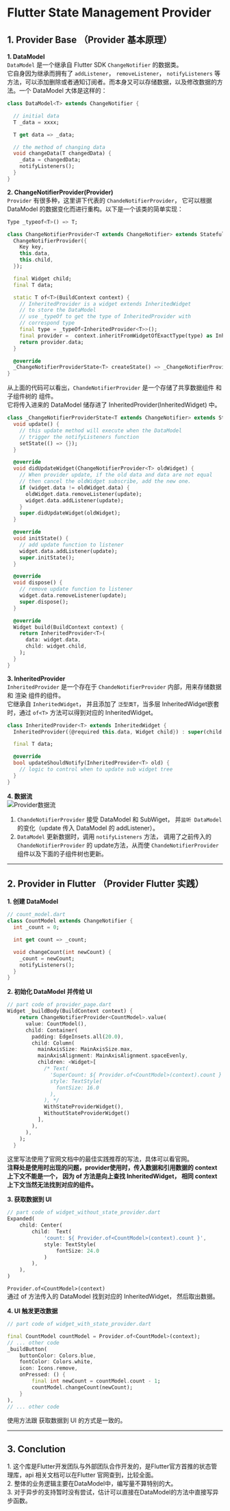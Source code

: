 # Flutter State Management Provider  

## 1. Provider Base （Provider 基本原理）  
**1\. DataModel**  
`DataModel` 是一个继承自 Flutter SDK `ChangeNotifier` 的数据类。  
它自身因为继承而拥有了 `addListener`， `removeListener`， `notifyListeners` 等方法，可以添加删除或者通知订阅者。而本身又可以存储数据，以及修改数据的方法。一个 DataModel 大体是这样的：  
```dart
class DataModel<T> extends ChangeNotifier {

  // initial data
  T _data = xxxx;

  T get data => _data;

  // the method of changing data
  void changeData(T changedData) {
    _data = changedData;
    notifyListeners();
  }
}
```

**2\. ChangeNotifierProvider(Provider)**  
`Provider` 有很多种，这里讲下代表的 `ChandeNotifierProvider`， 它可以根据 DataModel 的数据变化而进行重构。以下是一个该类的简单实现：  
```dart
Type _typeof<T>() => T;

class ChangeNotifierProvider<T extends ChangeNotifier> extends StatefulWidget {
  ChangeNotifierProvider({
    Key key,
    this.data,
    this.child,
  });

  final Widget child;
  final T data;

  static T of<T>(BuildContext context) {
    // InheritedProvider is a widget extends InheritedWidget
    // to store the DataModel
    // use _typeOf to get the type of InheritedProvider with
    // correspond type
    final type = _typeOf<InheritedProvider<T>>();
    final provider =  context.inheritFromWidgetOfExactType(type) as InheritedProvider<T>；
    return provider.data;
  }

  @override
  _ChangeNotifierProviderState<T> createState() => _ChangeNotifierProviderState<T>();
}
```
从上面的代码可以看出，`ChandeNotifierProvider` 是一个存储了共享数据组件 和 子组件树的 组件。  
它将传入进来的 DataModel 储存进了 InheritedProvider(InheritedWidget) 中。
```dart
class _ChangeNotifierProviderState<T extends ChangeNotifier> extends State<ChangeNotifierProvider<T>> {
  void update() {
    // this update method will execute when the DataModel
    // trigger the notifyListeners function
    setState(() => {});
  }

  @override
  void didUpdateWidget(ChangeNotifierProvider<T> oldWidget) {
    // When provider update, if the old data and data are not equal
    // then cancel the oldWidget subscribe, add the new one.
    if (widget.data != oldWidget.data) {
      oldWidget.data.removeListener(update);
      widget.data.addListener(update);
    }
    super.didUpdateWidget(oldWidget);
  }

  @override
  void initState() {
    // add update function to listener
    widget.data.addListener(update);
    super.initState();
  }

  @override
  void dispose() {
    // remove update function to listener
    widget.data.removeListener(update);
    super.dispose();
  }

  @override
  Widget build(BuildContext context) {
    return InheritedProvider<T>(
      data: widget.data,
      child: widget.child,
    );
  }
}
```

**3\. InheritedProvider<T>**  
`InheritedProvider` 是一个存在于 `ChandeNotifierProvider` 内部，用来存储数据 和 渲染 组件的组件。  
它继承自 `InheritedWidget`， 并且添加了 `泛型类T`，当多层 InheritedWidget嵌套时，通过 `of<T>` 方法可以得到对应的 InheritedWidget。
```dart
class InheritedProvider<T> extends InheritedWidget {
  InheritedProvider({@required this.data, Widget child}) : super(child: child);

  final T data;

  @override
  bool updateShouldNotify(InheritedProvider<T> old) {
    // logic to control when to update sub widget tree
  }
}
```

**4\. 数据流**  
![Provider数据流](../assets/provider/../md_images/provider/Provider.png)
1. `ChandeNotifierProvider` 接受 DataModel 和 SubWiget， 并`监听 DataModel` 的变化（update 传入 DataModel 的 addListener）。
2. `DataModel` 更新数据时，调用 `notifyListeners` 方法， 调用了之前传入的 `ChandeNotifierProvider` 的 update方法，从而使 `ChandeNotifierProvider`组件以及下面的子组件树也更新。

---

## 2. Provider in Flutter （Provider Flutter 实践）  
**1\. 创建 DataModel**  
```dart
// count_model.dart
class CountModel extends ChangeNotifier {
  int _count = 0;

  int get count => _count;

  void changeCount(int newCount) {
    _count = newCount;
    notifyListeners();
  }
}
```
**2\. 初始化 DataModel 并传给 UI**  
```dart
// part code of provider_page.dart
Widget _buildBody(BuildContext context) {
    return ChangeNotifierProvider<CountModel>.value(
      value: CountModel(),
      child: Container(
        padding: EdgeInsets.all(20.0),
        child: Column(
          mainAxisSize: MainAxisSize.max,
          mainAxisAlignment: MainAxisAlignment.spaceEvenly,
          children: <Widget>[
            /* Text(
              'SuperCount: ${ Provider.of<CountModel>(context).count }',
              style: TextStyle(
                fontSize: 16.0
              ),
            ), */
            WithStateProviderWidget(),
            WithoutStateProviderWidget()
          ],
        ),
      ),
    );
  }
```
这里写法使用了官网文档中的最佳实践推荐的写法，具体可以看官网。  
**注释处是使用时出现的问题，provider使用时，传入数据和引用数据的 context 上下文不能是一个， 因为 of 方法是向上查找 InheritedWidget， 相同 context 上下文当然无法找到对应的组件。**

**3\. 获取数据到 UI**  
```dart
// part code of widget_without_state_provider.dart
Expanded(
    child: Center(
        child:  Text(
            'count: ${ Provider.of<CountModel>(context).count }',
            style: TextStyle(
                fontSize: 24.0
            )
        ),
    ),
)
```
`Provider.of<CountModel>(context)`  
通过 of 方法传入的 DataModel 找到对应的 InheritedWidget， 然后取出数据。

**4\. UI 触发更改数据**  
```dart
// part code of widget_with_state_provider.dart

final CountModel countModel = Provider.of<CountModel>(context);
// ... other code
_buildButton(
    buttonColor: Colors.blue,
    fontColor: Colors.white,
    icon: Icons.remove,
    onPressed: () {
        final int newCount = countModel.count - 1;
        countModel.changeCount(newCount);
    }
),
// ... other code
```
使用方法跟 获取数据到 UI 的方式是一致的。

---

## 3. Conclution  
1\. 这个库是Flutter开发团队与外部团队合作开发的，是Flutter官方首推的状态管理库，api 相关文档可以在Flutter 官网查到，比较全面。  
2\. 整体的业务逻辑主要在DataModel中，编写量不算特别的大。  
3\. 对于异步的支持暂时没有尝试，估计可以直接在DataModel的方法中直接写异步函数。


